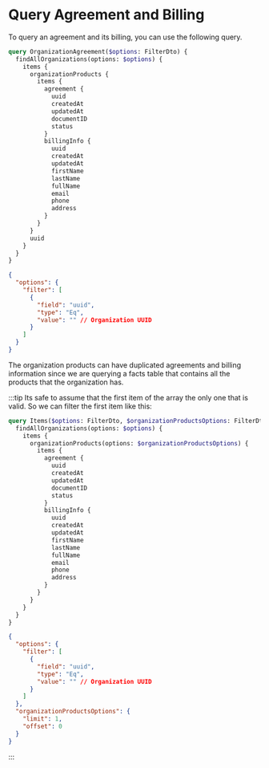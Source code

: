# Query Agreement and Billing

To query an agreement and its billing, you can use the following query.

```graphql
query OrganizationAgreement($options: FilterDto) {
  findAllOrganizations(options: $options) {
    items {
      organizationProducts {
        items {
          agreement {
            uuid
            createdAt
            updatedAt
            documentID
            status
          }
          billingInfo {
            uuid
            createdAt
            updatedAt
            firstName
            lastName
            fullName
            email
            phone
            address
          }
        }
      }
      uuid
    }
  }
}
```

```json
{
  "options": {
    "filter": [
      {
        "field": "uuid",
        "type": "Eq", 
        "value": "" // Organization UUID
      }
    ]
  }
}
```

The organization products can have duplicated agreements and billing information since we are querying a facts table that contains all the products that the organization has.

:::tip
Its safe to assume that the first item of the array the only one that is valid. So we can filter the first item like this:


```graphql
query Items($options: FilterDto, $organizationProductsOptions: FilterDto) {
  findAllOrganizations(options: $options) {
    items {
      organizationProducts(options: $organizationProductsOptions) {
        items {
          agreement {
            uuid
            createdAt
            updatedAt
            documentID
            status
          }
          billingInfo {
            uuid
            createdAt
            updatedAt
            firstName
            lastName
            fullName
            email
            phone
            address
          }
        }
      }
    }
  }
}
```

```json
{
  "options": {
    "filter": [
      {
        "field": "uuid",
        "type": "Eq",
        "value": "" // Organization UUID
      }
    ]
  },
  "organizationProductsOptions": {
    "limit": 1,
    "offset": 0
  }
}
```
:::